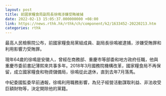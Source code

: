 ```yaml
---
layout: post
title: 前國家糧食局副局長徐鳴涉嫌受賄被捕
date: 2022-02-13 15:05:37.000000000 +08:00
link: https://news.rthk.hk/rthk/ch/component/k2/1633452-20220213.htm
categories: rthk
---
```


最高人民檢察院公布，前國家糧食局黨組成員、副局長徐鳴被逮捕，涉嫌受賄罪和利用影響力受賄罪。

現年64歲的徐鳴是安徽人，曾經在商務部、重慶市等部委和地方政府任職，他與重慶市委前書記薄熙來共事多年。2018年3月國務院機構改革，國家糧食局不再保留，成立國家糧食和物資儲備局，徐鳴從此退休，直到去年7月落馬。

中紀委國監委早前通報，徐鳴利用職務影響，為兒子經營活動謀取利益、非法收受巨額財物等，決定開除他的黨籍。
